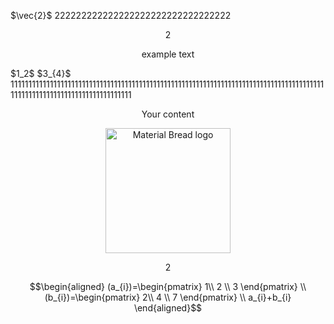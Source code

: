 $\vec{2}$
222222222222222222222222222222222
<div style="text-align: center">2</div>
<p style="text-align:center"> example text </p>
$1_2$ $3_{4}$ 
11111111111111111111111111111111111111111111111111111111111111111111111111111111111111111111111111111111111111111111111111

<p align="center"> Your content </p>

<p align="center">
    <img width="200" src="http://material-bread.org/logo-shadow.svg" alt="Material Bread logo">
</p>
<center> 2 </center>

$$\begin{aligned}
(a_{i})=\begin{pmatrix}
1\\
2 \\
3
\end{pmatrix}
\\
(b_{i})=\begin{pmatrix}
2\\
4 \\
7
\end{pmatrix}
\\
a_{i}+b_{i}
\end{aligned}$$
